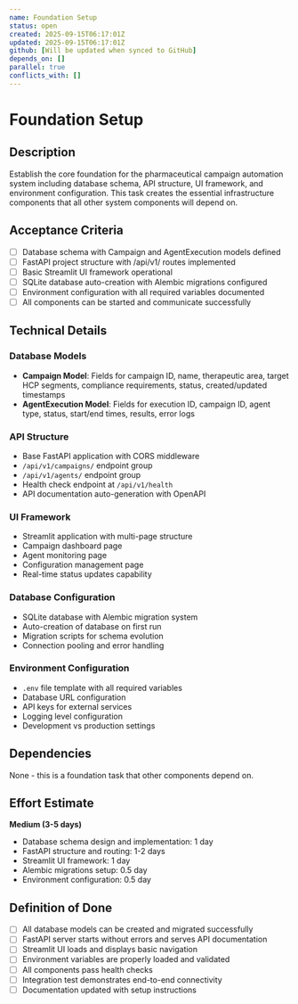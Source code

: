 ```yaml
---
name: Foundation Setup
status: open
created: 2025-09-15T06:17:01Z
updated: 2025-09-15T06:17:01Z
github: [Will be updated when synced to GitHub]
depends_on: []
parallel: true
conflicts_with: []
---
```


# Foundation Setup

## Description

Establish the core foundation for the pharmaceutical campaign automation system including database schema, API structure, UI framework, and environment configuration. This task creates the essential infrastructure components that all other system components will depend on.

## Acceptance Criteria

- [ ] Database schema with Campaign and AgentExecution models defined
- [ ] FastAPI project structure with /api/v1/ routes implemented
- [ ] Basic Streamlit UI framework operational
- [ ] SQLite database auto-creation with Alembic migrations configured
- [ ] Environment configuration with all required variables documented
- [ ] All components can be started and communicate successfully

## Technical Details

### Database Models
- **Campaign Model**: Fields for campaign ID, name, therapeutic area, target HCP segments, compliance requirements, status, created/updated timestamps
- **AgentExecution Model**: Fields for execution ID, campaign ID, agent type, status, start/end times, results, error logs

### API Structure
- Base FastAPI application with CORS middleware
- `/api/v1/campaigns/` endpoint group
- `/api/v1/agents/` endpoint group
- Health check endpoint at `/api/v1/health`
- API documentation auto-generation with OpenAPI

### UI Framework
- Streamlit application with multi-page structure
- Campaign dashboard page
- Agent monitoring page
- Configuration management page
- Real-time status updates capability

### Database Configuration
- SQLite database with Alembic migration system
- Auto-creation of database on first run
- Migration scripts for schema evolution
- Connection pooling and error handling

### Environment Configuration
- `.env` file template with all required variables
- Database URL configuration
- API keys for external services
- Logging level configuration
- Development vs production settings

## Dependencies

None - this is a foundation task that other components depend on.

## Effort Estimate

**Medium (3-5 days)**
- Database schema design and implementation: 1 day
- FastAPI structure and routing: 1-2 days  
- Streamlit UI framework: 1 day
- Alembic migrations setup: 0.5 day
- Environment configuration: 0.5 day

## Definition of Done

- [ ] All database models can be created and migrated successfully
- [ ] FastAPI server starts without errors and serves API documentation
- [ ] Streamlit UI loads and displays basic navigation
- [ ] Environment variables are properly loaded and validated
- [ ] All components pass health checks
- [ ] Integration test demonstrates end-to-end connectivity
- [ ] Documentation updated with setup instructions